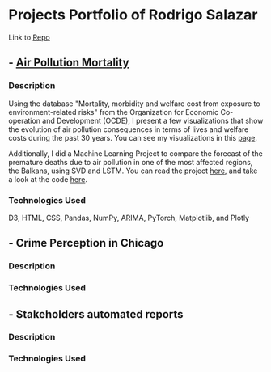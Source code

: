 # Projects Portfolio of Rodrigo Salazar
Link to [Repo](https://github.com/RodSlzr/portfolio)

## - [Air Pollution Mortality](https://github.com/RodSlzr/portfolio/tree/main/Air%20pollution%20mortality)

### Description

Using the database "Mortality, morbidity and welfare cost from exposure to environment-related risks" from the Organization for Economic Co-operation and Development (OCDE), I present a few visualizations that show the evolution of air pollution consequences in terms of lives and welfare costs during the past 30 years.
You can see my visualizations in this [page](https://rodslzr.github.io/portfolio/Air%20pollution%20mortality/Data_Viz/).

Additionally, I did a Machine Learning Project to compare the forecast of the premature deaths due to air pollution in one of the most affected regions, the Balkans, using SVD and LSTM. You can read the project [here](https://rodslzr.github.io/portfolio/Air%20pollution%20mortality/Pollution_in_the_Balkans.pdf ), and take a look at the code [here](https://github.com/RodSlzr/portfolio/blob/main/Air%20pollution%20mortality/Final%20Project%20MFML.ipynb).

### Technologies Used

D3, HTML, CSS, Pandas, NumPy, ARIMA, PyTorch, Matplotlib, and Plotly


## - Crime Perception in Chicago

### Description

### Technologies Used


## - Stakeholders automated reports

### Description

### Technologies Used

